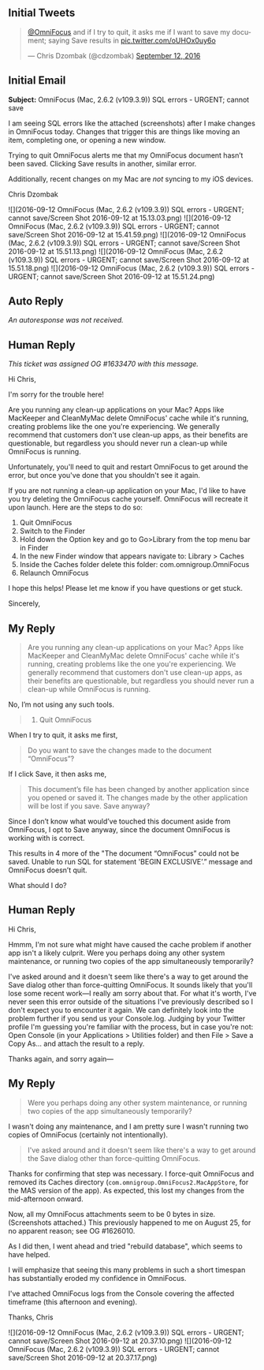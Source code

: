 ## Initial Tweets

<blockquote class="twitter-tweet" data-lang="en"><p lang="en" dir="ltr"><a href="https://twitter.com/OmniFocus">@OmniFocus</a> and if I try to quit, it asks me if I want to save my document; saying Save results in <a href="https://t.co/oUHOx0uy6o">pic.twitter.com/oUHOx0uy6o</a></p>&mdash; Chris Dzombak (@cdzombak) <a href="https://twitter.com/cdzombak/status/775421797877460993">September 12, 2016</a></blockquote> <script async src="//platform.twitter.com/widgets.js" charset="utf-8"></script>

## Initial Email

**Subject:** OmniFocus (Mac, 2.6.2 (v109.3.9)) SQL errors - URGENT; cannot save

I am seeing SQL errors like the attached (screenshots) after I make changes in OmniFocus today. Changes that trigger this are things like moving an item, completing one, or opening a new window.

Trying to quit OmniFocus alerts me that my OmniFocus document hasn’t been saved. Clicking Save results in another, similar error.

Additionally, recent changes on my Mac are *not* syncing to my iOS devices.

Chris Dzombak

![](2016-09-12 OmniFocus (Mac, 2.6.2 (v109.3.9)) SQL errors - URGENT; cannot save/Screen Shot 2016-09-12 at 15.13.03.png)
![](2016-09-12 OmniFocus (Mac, 2.6.2 (v109.3.9)) SQL errors - URGENT; cannot save/Screen Shot 2016-09-12 at 15.41.59.png)
![](2016-09-12 OmniFocus (Mac, 2.6.2 (v109.3.9)) SQL errors - URGENT; cannot save/Screen Shot 2016-09-12 at 15.51.13.png)
![](2016-09-12 OmniFocus (Mac, 2.6.2 (v109.3.9)) SQL errors - URGENT; cannot save/Screen Shot 2016-09-12 at 15.51.18.png)
![](2016-09-12 OmniFocus (Mac, 2.6.2 (v109.3.9)) SQL errors - URGENT; cannot save/Screen Shot 2016-09-12 at 15.51.24.png)

## Auto Reply

_An autoresponse was not received._

## Human Reply

_This ticket was assigned OG #1633470 with this message._

Hi Chris,

I'm sorry for the trouble here! 

Are you running any clean-up applications on your Mac? Apps like MacKeeper and CleanMyMac delete OmniFocus' cache while it's running, creating problems like the one you're experiencing. We generally recommend that customers don't use clean-up apps, as their benefits are questionable, but regardless you should never run a clean-up while OmniFocus is running.

Unfortunately, you'll need to quit and restart OmniFocus to get around the error, but once you've done that you shouldn't see it again. 

If you are not running a clean-up application on your Mac, I'd like to have you try deleting the OmniFocus cache yourself. OmniFocus will recreate it upon launch. Here are the steps to do so:

1. Quit OmniFocus
2. Switch to the Finder
3. Hold down the Option key and go to Go>Library from the top menu bar in Finder
4. In the new Finder window that appears navigate to: Library > Caches
5. Inside the Caches folder delete this folder: com.omnigroup.OmniFocus
6. Relaunch OmniFocus

I hope this helps! Please let me know if you have questions or get stuck. 

Sincerely,

## My Reply

> Are you running any clean-up applications on your Mac? Apps like MacKeeper and CleanMyMac delete OmniFocus' cache while it's running, creating problems like the one you're experiencing. We generally recommend that customers don't use clean-up apps, as their benefits are questionable, but regardless you should never run a clean-up while OmniFocus is running.

No, I’m not using any such tools.

> 1. Quit OmniFocus

When I try to quit, it asks me first,

> Do you want to save the changes made to the document “OmniFocus”?

If I click Save, it then asks me,

> This document’s file has been changed by another application since you opened or saved it.
> The changes made by the other application will be lost if you save. Save anyway?

Since I don’t know what would’ve touched this document aside from OmniFocus, I opt to Save anyway, since the document OmniFocus is working with is correct.

This results in 4 more of the "The document “OmniFocus” could not be saved. Unable to run SQL for statement 'BEGIN EXCLUSIVE’.” message and OmniFocus doesn’t quit.

What should I do?

## Human Reply

Hi Chris,

Hmmm,  I'm not sure what might have caused the cache problem if another app isn't a likely culprit. Were you perhaps doing any other system maintenance, or running two copies of the app simultaneously temporarily?

I've asked around and it doesn't seem like there's a way to get around the Save dialog other than force-quitting OmniFocus. It sounds likely that you'll lose some recent work—I really am sorry about that. For what it's worth, I've never seen this error outside of the situations I've previously described so I don't expect you to encounter it again. We can definitely look into the problem further if you send us your Console.log. Judging by your Twitter profile I'm guessing you're familiar with the process, but in case you're not: Open Console (in your Applications > Utilities folder) and then File > Save a Copy As... and attach the result to a reply.

Thanks again, and sorry again—

## My Reply

> Were you perhaps doing any other system maintenance, or running two copies of the app simultaneously temporarily?

I wasn't doing any maintenance, and I am pretty sure I wasn't running two copies of OmniFocus (certainly not intentionally).

> I've asked around and it doesn't seem like there's a way to get around the Save dialog other than force-quitting OmniFocus.

Thanks for confirming that step was necessary. I force-quit OmniFocus and removed its Caches directory (`com.omnigroup.OmniFocus2.MacAppStore`, for the MAS version of the app). As expected, this lost my changes from the mid-afternoon onward.

Now, all my OmniFocus attachments seem to be 0 bytes in size. (Screenshots attached.) This previously happened to me on August 25, for no apparent reason; see OG #1626010.

As I did then, I went ahead and tried "rebuild database", which seems to have helped.

I will emphasize that seeing this many problems in such a short timespan has substantially eroded my confidence in OmniFocus.

I've attached OmniFocus logs from the Console covering the affected timeframe (this afternoon and evening).

Thanks,
Chris

![](2016-09-12 OmniFocus (Mac, 2.6.2 (v109.3.9)) SQL errors - URGENT; cannot save/Screen Shot 2016-09-12 at 20.37.10.png)
![](2016-09-12 OmniFocus (Mac, 2.6.2 (v109.3.9)) SQL errors - URGENT; cannot save/Screen Shot 2016-09-12 at 20.37.17.png)
